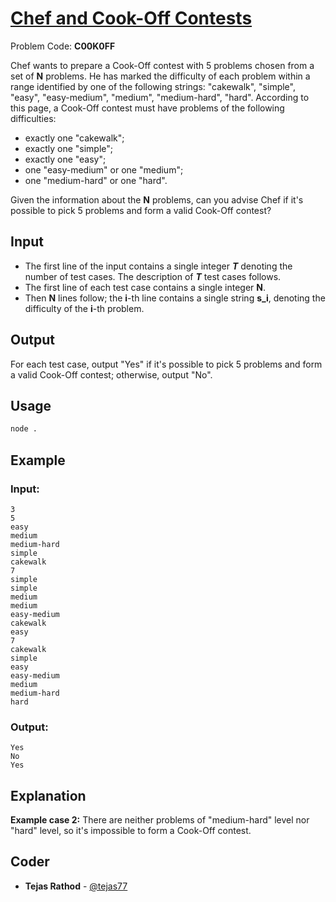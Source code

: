 
# [Chef and Cook-Off Contests](https://www.codechef.com/problems/C00K0FF)
Problem Code: **C00K0FF**

Chef wants to prepare a Cook-Off contest with 5 problems chosen from a set of **N** problems. He has marked the difficulty of each problem within a range identified by one of the following strings: "cakewalk", "simple", "easy", "easy-medium", "medium", "medium-hard", "hard". According to this page, a Cook-Off contest must have problems of the following difficulties:
- exactly one "cakewalk";
- exactly one "simple";
- exactly one "easy";
- one "easy-medium" or one "medium";
- one "medium-hard" or one "hard".

Given the information about the **N** problems, can you advise Chef if it's possible to pick 5 problems and form a valid Cook-Off contest?

## Input

- The first line of the input contains a single integer **_T_** denoting the number of test cases. The description of **_T_** test cases follows.
- The first line of each test case contains a single integer **N**.
- Then **N** lines follow; the **i**-th line contains a single string **s_i**, denoting the difficulty of the **i**-th problem.

## Output

For each test case, output "Yes" if it's possible to pick 5 problems and form a valid Cook-Off contest; otherwise, output "No".

## Usage
```sh
node .
```
## Example
### Input:
```
3
5
easy
medium
medium-hard
simple
cakewalk
7
simple
simple
medium
medium
easy-medium
cakewalk
easy
7
cakewalk
simple
easy
easy-medium
medium
medium-hard
hard
```
### Output:
```
Yes
No
Yes
```
## Explanation

**Example case 2:** There are neither problems of "medium-hard" level nor "hard" level, so it's impossible to form a Cook-Off contest.

## Coder

* **Tejas Rathod** - [@tejas77](https://github.com/tejas77)
